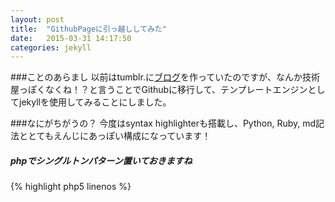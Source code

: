 ```yaml
---
layout: post
title:  "GithubPageに引っ越ししてみた"
date:   2015-03-31 14:17:50
categories: jekyll
---
```

###ことのあらまし
以前はtumblr.に[ブログ](http://gruntjo.tumblr.com/)を作っていたのですが、なんか技術屋っぽくなくね！？と言うことでGithubに移行して、テンプレートエンジンとしてjekyllを使用してみることにしました。

###なにがちがうの？
今度はsyntax highlighterも搭載し、Python, Ruby, md記法ととてもえんじにあっぽい構成になっています！

##### phpでシングルトンパターン置いておきますね
{% highlight php5 linenos %}
<?php
// Singleton.php
trait Singleton
{
    private static $instance = [];

    private function __construct()
    {
    }

    public static function getInstance()
    {
        $class = get_called_class();
        if (!isset(self::$instance[$class])) {
            self::$instance[$class] = new $class;
        }
        return self::$instance[$class];
    }

    public final function __clone()
    {
        throw new \Exception('Clone is not allowed against' . get_class($this));
    }
}
{% endhighlight %}

{% highlight php5 linenos %}
<?php
// call.php
require_once('Singleton.php');

class CallSingleton
{
  use Singleton;
}

$test = CallSIngleton::getInstance();
var_dump($test);
{% endhighlight %}
